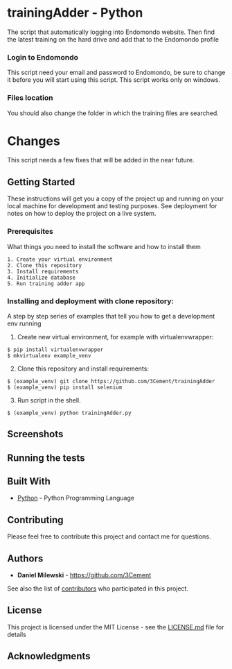 # trainingAdder - Python

The script that automatically logging into Endomondo website. Then find the latest training on the hard drive and add that to the Endomondo profile

### Login to Endomondo

This script need your email and password to Endomondo, be sure to change it before you will start using this script.
This script works only on windows.

### Files location

You should also change the folder in which the training files are searched.

# Changes

This script needs a few fixes that will be added in the near future.

## Getting Started

These instructions will get you a copy of the project up and running on your local machine for development and testing purposes. See deployment for notes on how to deploy the project on a live system.

### Prerequisites

What things you need to install the software and how to install them

```
1. Create your virtual environment
2. Clone this repository
3. Install requirements
4. Initialize database
5. Run training adder app
```

### Installing and deployment with clone repository:

A step by step series of examples that tell you how to get a development env running

1. Create new virtual environment, for example with virtualenvwrapper:

```
$ pip install virtualenvwrapper
$ mkvirtualenv example_venv
```

2. Clone this repository and install requirements:

```
$ (example_venv) git clone https://github.com/3Cement/trainingAdder
$ (example_venv) pip install selenium
```

3. Run script in the shell.

```
$ (example_venv) python trainingAdder.py
```

## Screenshots

## Running the tests

## Built With

* [Python](https://www.python.org/) - Python Programming Language

## Contributing

Please feel free to contribute this project and contact me for questions.

## Authors

* **Daniel Milewski** - https://github.com/3Cement

See also the list of [contributors](https://github.com/3Cement/KursyWalut-Pyramid/contributors) who participated in this project.

## License

This project is licensed under the MIT License - see the [LICENSE.md](LICENSE.md) file for details

## Acknowledgments

